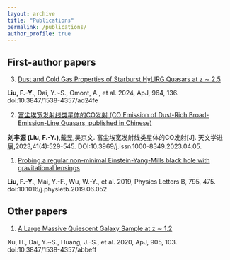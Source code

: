 ```yaml
---
layout: archive
title: "Publications"
permalink: /publications/
author_profile: true
---
```


First-author papers
-----
3. [Dust and Cold Gas Properties of Starburst HyLIRG Quasars at z ∼ 2.5](https://iopscience.iop.org/article/10.3847/1538-4357/ad24fe)

**Liu, F.-Y.**, Dai, Y.~S., Omont, A., et al. 2024, ApJ, 964, 136. doi:10.3847/1538-4357/ad24fe


2. [富尘埃宽发射线类星体的CO发射 (CO Emission of Dust-Rich Broad-Emission-Line Quasars, published in Chinese)](http://www.shao.cas.cn/twxjz/wzll/202304/202304yjlw/202312/P020240123566166864142.pdf)

**刘丰源 (Liu, F.-Y.)**,戴昱,吴京文. 富尘埃宽发射线类星体的CO发射[J]. 天文学进展,2023,41(4):529-545. DOI:10.3969/j.issn.1000-8349.2023.04.05.


1. [Probing a regular non-minimal Einstein-Yang-Mills black hole with gravitational lensings](https://www.sciencedirect.com/science/article/pii/S0370269319304356?via%3Dihub)

**Liu, F.-Y.**, Mai, Y.-F., Wu, W.-Y., et al. 2019, Physics Letters B, 795, 475. doi:10.1016/j.physletb.2019.06.052


Other papers
-----
1. [A Large Massive Quiescent Galaxy Sample at z ∼ 1.2](https://iopscience.iop.org/article/10.3847/1538-4357/abbeff)

Xu, H., Dai, Y.~S., Huang, J.-S., et al. 2020, ApJ, 905, 103. doi:10.3847/1538-4357/abbeff
